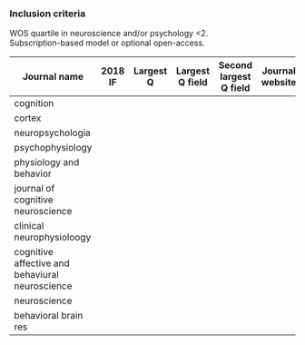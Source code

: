 ### Inclusion criteria
WOS quartile in neuroscience and/or psychology <2.  
Subscription-based model or optional open-access.

| Journal name | 2018 IF | Largest Q | Largest Q field | Second largest Q field | Journal website | Preprint policy | Articles per year |
|--------------|---------|-----------|-----------------|------------------------|-----------------|-----------------|-------------------|
|cognition| | | | | | | | 
|cortex| | | | | | | |
|neuropsychologia| | | | | | | |
|psychophysiology| | | | | | | |
|physiology and behavior| | | | | | | |
|journal of cognitive neuroscience| | | | | | | |
|clinical neurophysioloogy| | | | | | | |
|cognitive affective and behaviural neuroscience| | | | | | | |
|neuroscience| | | | | | | |
|behavioral brain res| | | | | | | |
